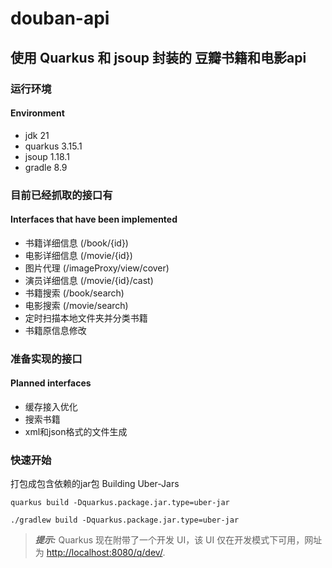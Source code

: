 # douban-api



## 使用 Quarkus 和 jsoup 封装的 豆瓣书籍和电影api


### 运行环境
#### Environment
- jdk 21
- quarkus 3.15.1
- jsoup 1.18.1
- gradle 8.9

### 目前已经抓取的接口有
#### Interfaces that have been implemented

- 书籍详细信息 (/book/{id})
- 电影详细信息 (/movie/{id})
- 图片代理 (/imageProxy/view/cover)
- 演员详细信息 (/movie/{id}/cast)
- 书籍搜索 (/book/search)
- 电影搜索 (/movie/search)
- 定时扫描本地文件夹并分类书籍
- 书籍原信息修改

### 准备实现的接口
#### Planned interfaces

- 缓存接入优化
- 搜索书籍
- xml和json格式的文件生成


### 快速开始

打包成包含依赖的jar包
Building Uber-Jars
```shell
quarkus build -Dquarkus.package.jar.type=uber-jar
```
```shell
./gradlew build -Dquarkus.package.jar.type=uber-jar
```


> **_提示:_**  Quarkus 现在附带了一个开发 UI，该 UI 仅在开发模式下可用，网址为 <http://localhost:8080/q/dev/>.
